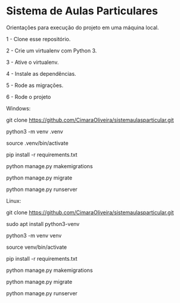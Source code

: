 # Sistema de Aulas Particulares

Orientações para execução do projeto em uma máquina local.

1 - Clone esse repositório.

2 - Crie um virtualenv com Python 3.

3 - Ative o virtualenv.

4 - Instale as dependências.

5 - Rode as migrações.

6 - Rode o projeto

Windows:

git clone https://github.com/CimaraOliveira/sistemaulasparticular.git

python3 -m venv .venv

source .venv/bin/activate

pip install -r requirements.txt

python manage.py makemigrations

python manage.py migrate

python manage.py runserver

Linux:

git clone https://github.com/CimaraOliveira/sistemaulasparticular.git

sudo apt install python3-venv

python3 -m venv venv

source venv/bin/activate

pip install -r requirements.txt

python manage.py makemigrations

python manage.py migrate

python manage.py runserver
